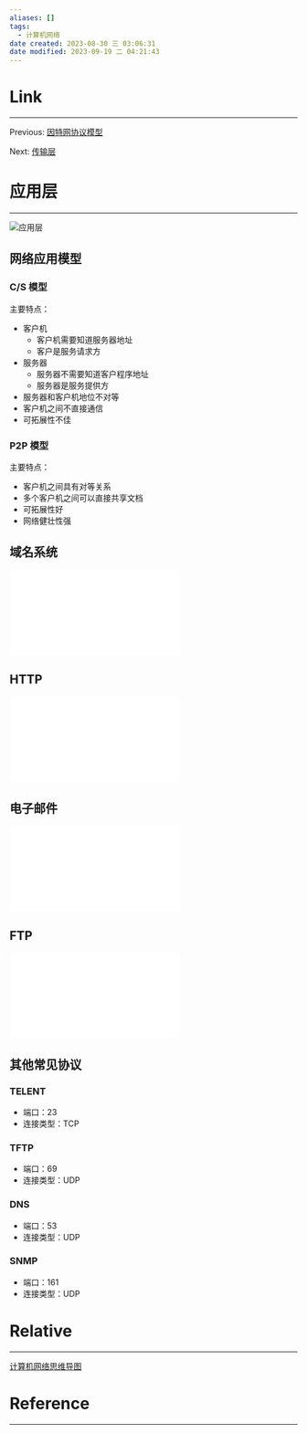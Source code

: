 ```yaml
---
aliases: []
tags:
  - 计算机网络
date created: 2023-08-30 三 03:06:31
date modified: 2023-09-19 二 04:21:43
---
```


# Link

---

Previous: [因特网协议模型](因特网协议模型.md)

Next: [传输层](传输层.md)

# 应用层

---

![应用层](因特网协议模型.md#应用层)

## 网络应用模型

### C/S 模型

主要特点：

- 客户机
  - 客户机需要知道服务器地址
  - 客户是服务请求方
- 服务器
  - 服务器不需要知道客户程序地址
  - 服务器是服务提供方
- 服务器和客户机地位不对等
- 客户机之间不直接通信
- 可拓展性不佳

### P2P 模型

主要特点：

- 客户机之间具有对等关系
- 多个客户机之间可以直接共享文档
- 可拓展性好
- 网络健壮性强

## 域名系统

![域名系统](域名系统.md)

## HTTP

![HTTP协议](HTTP协议.md)

## 电子邮件

![电子邮件](电子邮件.md)

## FTP

![FTP](FTP.md)

## 其他常见协议

### TELENT

- 端口：23
- 连接类型：TCP

### TFTP

- 端口：69
- 连接类型：UDP

### DNS

- 端口：53
- 连接类型：UDP

### SNMP

- 端口：161
- 连接类型：UDP

# Relative

---

[计算机网络思维导图](计算机网络思维导图.md)

# Reference

---
